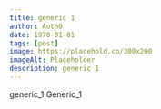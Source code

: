 ```yaml
---
title: generic 1
author: Auth0
date: 1970-01-01
tags: [post]
image: https://placehold.co/300x200
imageAlt: Placeholder
description: generic 1
---
```


generic_1 Generic_1